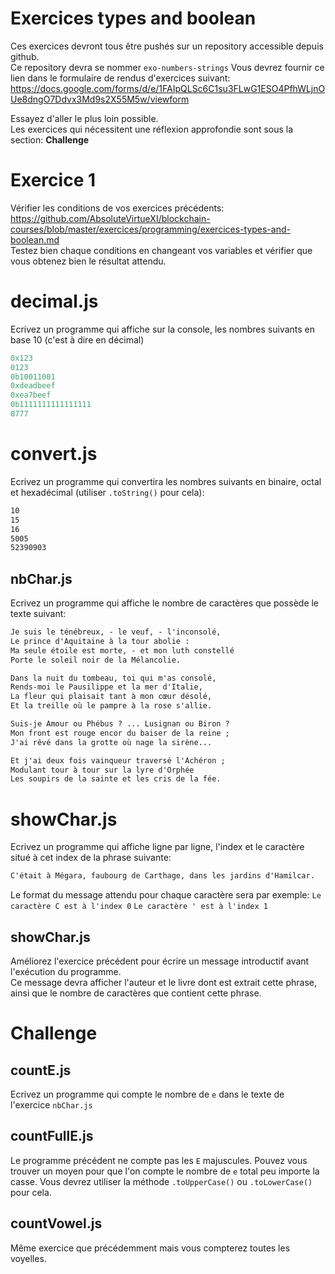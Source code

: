 # Exercices types and boolean

Ces exercices devront tous être pushés sur un repository accessible depuis github.  
Ce repository devra se nommer `exo-numbers-strings`
Vous devrez fournir ce lien dans le formulaire de rendus d'exercices suivant: https://docs.google.com/forms/d/e/1FAIpQLSc6C1su3FLwG1ESO4PfhWLjnOUe8dngO7Ddvx3Md9s2X55M5w/viewform

Essayez d'aller le plus loin possible.  
Les exercices qui nécessitent une réflexion approfondie sont sous la section: **Challenge**

# Exercice 1

Vérifier les conditions de vos exercices précédents: https://github.com/AbsoluteVirtueXI/blockchain-courses/blob/master/exercices/programming/exercices-types-and-boolean.md  
Testez bien chaque conditions en changeant vos variables et vérifier que vous obtenez bien le résultat attendu.

# decimal.js

Ecrivez un programme qui affiche sur la console, les nombres suivants en base 10 (c'est à dire en décimal)

```js
0x123
0123
0b10011001
0xdeadbeef
0xea7beef
0b1111111111111111
0777
```

# convert.js

Ecrivez un programme qui convertira les nombres suivants en binaire, octal et hexadécimal (utiliser `.toString()` pour cela):

```txt
10
15
16
5005
52390903
```

## nbChar.js

Ecrivez un programme qui affiche le nombre de caractères que possède le texte suivant:

```txt
Je suis le ténébreux, - le veuf, - l'inconsolé,
Le prince d'Aquitaine à la tour abolie :
Ma seule étoile est morte, - et mon luth constellé
Porte le soleil noir de la Mélancolie.

Dans la nuit du tombeau, toi qui m'as consolé,
Rends-moi le Pausilippe et la mer d'Italie,
La fleur qui plaisait tant à mon cœur désolé,
Et la treille où le pampre à la rose s'allie.

Suis-je Amour ou Phébus ? ... Lusignan ou Biron ?
Mon front est rouge encor du baiser de la reine ;
J'ai rêvé dans la grotte où nage la sirène...

Et j'ai deux fois vainqueur traversé l'Achéron ;
Modulant tour à tour sur la lyre d'Orphée
Les soupirs de la sainte et les cris de la fée.
```

# showChar.js

Ecrivez un programme qui affiche ligne par ligne, l'index et le caractère situé à cet index de la phrase suivante:

```txt
C'était à Mégara, faubourg de Carthage, dans les jardins d'Hamilcar.
```

Le format du message attendu pour chaque caractère sera par exemple:
`Le caractère C est à l'index 0`
`Le caractère ' est à l'index 1`

## showChar.js

Améliorez l'exercice précédent pour écrire un message introductif avant l'exécution du programme.  
Ce message devra afficher l'auteur et le livre dont est extrait cette phrase, ainsi que le nombre de caractères que contient cette phrase.

# Challenge

## countE.js

Ecrivez un programme qui compte le nombre de `e` dans le texte de l'exercice `nbChar.js`

## countFullE.js

Le programme précédent ne compte pas les `E` majuscules.
Pouvez vous trouver un moyen pour que l'on compte le nombre de `e` total peu importe la casse.
Vous devrez utiliser la méthode `.toUpperCase()` ou `.toLowerCase()` pour cela.

## countVowel.js

Même exercice que précédemment mais vous compterez toutes les voyelles.
